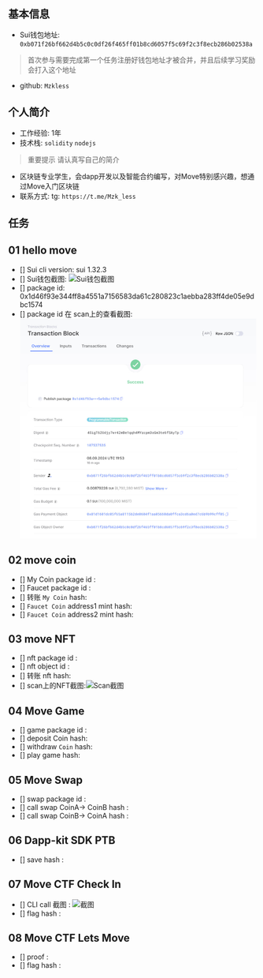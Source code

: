 <!--
 * @Author: mzkless 1143170434@qq.com
 * @Date: 2024-09-05 18:54:14
 * @LastEditors: mzkless 1143170434@qq.com
 * @LastEditTime: 2024-09-08 20:10:12
 * @FilePath: \undefinedc:\Users\11431\Desktop\001\readme.md
 * @Description: 
 * 
 * Copyright (c) 2024 by ${git_name_email}, All Rights Reserved. 
-->
## 基本信息
- Sui钱包地址: `0xb071f26bf662d4b5c0c0df26f465ff01b8cd6057f5c69f2c3f8ecb286b02538a`
> 首次参与需要完成第一个任务注册好钱包地址才被合并，并且后续学习奖励会打入这个地址
- github: `Mzkless`

## 个人简介
- 工作经验: 1年
- 技术栈: `solidity` `nodejs`
> 重要提示 请认真写自己的简介
- 区块链专业学生，会dapp开发以及智能合约编写，对Move特别感兴趣，想通过Move入门区块链
- 联系方式: tg: `https://t.me/Mzk_less` 

## 任务

##   01 hello move  
- [] Sui cli version: sui 1.32.3
- [] Sui钱包截图: ![Sui钱包截图](./images/photo_2024-09-08_20-06-57.jpg")
- [] package id: 0x1d46f93e344ff8a4551a7156583da61c280823c1aebba283ff4de05e9dbc1574
- [] package id 在 scan上的查看截图:![Scan截图](./images/photo_2024-09-08_20-09-42.jpg)

##   02 move coin
- [] My Coin package id : 
- [] Faucet package id : 
- [] 转账 `My Coin` hash:
- [] `Faucet Coin` address1 mint hash:
- [] `Faucet Coin` address2 mint hash:

##   03 move NFT
- [] nft package id :
- [] nft object id : 
- [] 转账 nft  hash:
- [] scan上的NFT截图:![Scan截图](./images/你的图片地址)

##   04 Move Game
- [] game package id :
- [] deposit Coin hash:
- [] withdraw `Coin` hash:
- [] play game hash:

##   05 Move Swap
- [] swap package id :
- [] call swap CoinA-> CoinB  hash :
- [] call swap CoinB-> CoinA  hash :

##   06 Dapp-kit SDK PTB
- [] save hash :

##   07 Move CTF Check In
- [] CLI call 截图 : ![截图](./images/你的图片地址)
- [] flag hash :

##   08 Move CTF Lets Move
- [] proof : 
- [] flag hash :
